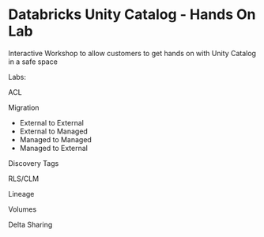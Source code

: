 # Databricks Unity Catalog - Hands On Lab
Interactive Workshop to allow customers to get hands on with Unity Catalog in a safe space


Labs:

ACL

Migration
  - External to External
  - External to Managed
  - Managed to Managed
  - Managed to External
    
Discovery Tags

RLS/CLM

Lineage

Volumes

Delta Sharing


